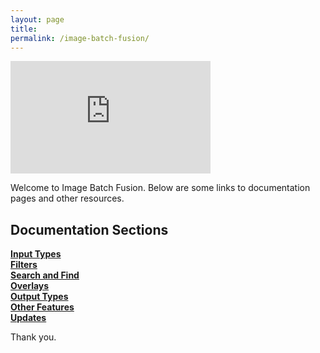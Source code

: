 ```yaml
---
layout: page
title: 
permalink: /image-batch-fusion/
---
```


<iframe src="https://player.vimeo.com/video/344009812" width="320" height="180" frameborder="0" allow="autoplay; fullscreen" allowfullscreen></iframe>

Welcome to Image Batch Fusion. Below are some links to documentation pages and other resources. 

## Documentation Sections
[**Input Types**](/sea-lions-at-pier-39)  
[**Filters**](/filters)  
[**Search and Find**](/search_and_find)  
[**Overlays**](/cable-cars)  
[**Output Types**](/city-life)  
[**Other Features**](/bart-station)  
[**Updates**](/waves-rain-water)  

Thank you. 

